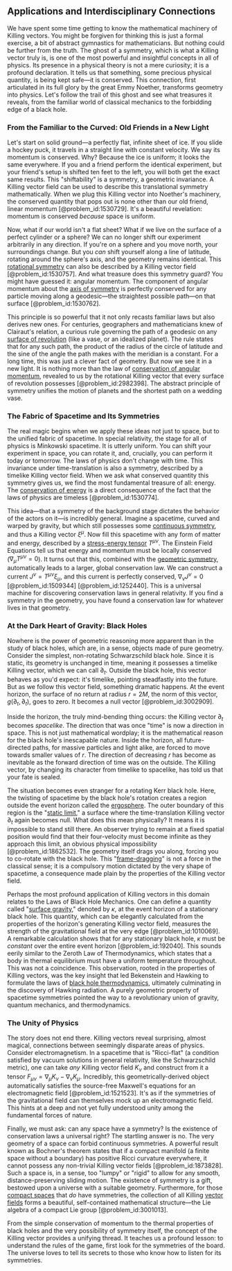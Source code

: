 ## Applications and Interdisciplinary Connections

We have spent some time getting to know the mathematical machinery of Killing vectors. You might be forgiven for thinking this is just a formal exercise, a bit of abstract gymnastics for mathematicians. But nothing could be further from the truth. The ghost of a symmetry, which is what a Killing vector truly is, is one of the most powerful and insightful concepts in all of physics. Its presence in a physical theory is not a mere curiosity; it is a profound declaration. It tells us that something, some precious physical quantity, is being kept safe—it is conserved. This connection, first articulated in its full glory by the great Emmy Noether, transforms geometry into physics. Let's follow the trail of this ghost and see what treasures it reveals, from the familiar world of classical mechanics to the forbidding edge of a black hole.

### From the Familiar to the Curved: Old Friends in a New Light

Let's start on solid ground—a perfectly flat, infinite sheet of ice. If you slide a hockey puck, it travels in a straight line with constant velocity. We say its momentum is conserved. Why? Because the ice is uniform; it looks the same everywhere. If you and a friend perform the identical experiment, but your friend's setup is shifted ten feet to the left, you will both get the exact same results. This "shiftability" is a symmetry, a geometric invariance. A Killing vector field can be used to describe this translational symmetry mathematically. When we plug this Killing vector into Noether's machinery, the conserved quantity that pops out is none other than our old friend, linear momentum [@problem_id:1530729]. It's a beautiful revelation: momentum is conserved *because* space is uniform.

Now, what if our world isn't a flat sheet? What if we live on the surface of a perfect cylinder or a sphere? We can no longer shift our experiment arbitrarily in any direction. If you're on a sphere and you move north, your surroundings change. But you *can* shift yourself along a line of latitude, rotating around the sphere's axis, and the geometry remains identical. This [rotational symmetry](@article_id:136583) can also be described by a Killing vector field [@problem_id:1530757]. And what treasure does this symmetry guard? You might have guessed it: angular momentum. The component of angular momentum about the [axis of symmetry](@article_id:176805) is perfectly conserved for any particle moving along a geodesic—the straightest possible path—on that surface [@problem_id:1530762].

This principle is so powerful that it not only recasts familiar laws but also derives new ones. For centuries, geographers and mathematicians knew of Clairaut's relation, a curious rule governing the path of a geodesic on any [surface of revolution](@article_id:260884) (like a vase, or an idealized planet). The rule states that for any such path, the product of the radius of the circle of latitude and the sine of the angle the path makes with the meridian is a constant. For a long time, this was just a clever fact of geometry. But now we see it in a new light. It is nothing more than the law of [conservation of angular momentum](@article_id:152582), revealed to us by the rotational Killing vector that every surface of revolution possesses [@problem_id:2982398]. The abstract principle of symmetry unifies the motion of planets and the shortest path on a wedding vase.

### The Fabric of Spacetime and Its Symmetries

The real magic begins when we apply these ideas not just to space, but to the unified fabric of spacetime. In special relativity, the stage for all of physics is Minkowski spacetime. It is utterly uniform. You can shift your experiment in space, you can rotate it, and, crucially, you can perform it today or tomorrow. The laws of physics don't change with time. This invariance under time-translation is also a symmetry, described by a timelike Killing vector field. When we ask what conserved quantity this symmetry gives us, we find the most fundamental treasure of all: energy. The [conservation of energy](@article_id:140020) is a direct consequence of the fact that the laws of physics are timeless [@problem_id:1530774].

This idea—that a symmetry of the background stage dictates the behavior of the actors on it—is incredibly general. Imagine a spacetime, curved and warped by gravity, but which still possesses some [continuous symmetry](@article_id:136763), and thus a Killing vector $\xi^\mu$. Now fill this spacetime with any form of matter and energy, described by a [stress-energy tensor](@article_id:146050) $T^{\mu\nu}$. The Einstein Field Equations tell us that energy and momentum must be locally conserved ($\nabla_\mu T^{\mu\nu} = 0$). It turns out that this, combined with the [geometric symmetry](@article_id:188565), automatically leads to a larger, global conservation law. We can construct a current $J^\nu = T^{\mu\nu}\xi_\mu$, and this current is perfectly conserved, $\nabla_\nu J^\nu = 0$ [@problem_id:1509344] [@problem_id:1252440]. This is a universal machine for discovering conservation laws in general relativity. If you find a symmetry in the geometry, you have found a conservation law for whatever lives in that geometry.

### At the Dark Heart of Gravity: Black Holes

Nowhere is the power of geometric reasoning more apparent than in the study of black holes, which are, in a sense, objects made of pure geometry. Consider the simplest, non-rotating Schwarzschild black hole. Since it is static, its geometry is unchanged in time, meaning it possesses a timelike Killing vector, which we can call $\partial_t$. Outside the black hole, this vector behaves as you'd expect: it's timelike, pointing steadfastly into the future. But as we follow this vector field, something dramatic happens. At the event horizon, the surface of no return at radius $r=2M$, the norm of this vector, $g(\partial_t, \partial_t)$, goes to zero. It becomes a null vector [@problem_id:3002909].

Inside the horizon, the truly mind-bending thing occurs: the Killing vector $\partial_t$ becomes *spacelike*. The direction that was once "time" is now a direction in space. This is not just mathematical wordplay; it is the mathematical reason for the black hole's inescapable nature. Inside the horizon, all future-directed paths, for massive particles and light alike, are forced to move towards smaller values of $r$. The direction of decreasing $r$ has become as inevitable as the forward direction of time was on the outside. The Killing vector, by changing its character from timelike to spacelike, has told us that your fate is sealed.

The situation becomes even stranger for a rotating Kerr black hole. Here, the twisting of spacetime by the black hole's rotation creates a region outside the event horizon called the [ergosphere](@article_id:160253). The outer boundary of this region is the "[static limit](@article_id:261986)," a surface where the time-translation Killing vector $\partial_t$ again becomes null. What does this mean physically? It means it is impossible to stand still there. An observer trying to remain at a fixed spatial position would find that their four-velocity must become infinite as they approach this limit, an obvious physical impossibility [@problem_id:1862532]. The geometry itself drags you along, forcing you to co-rotate with the black hole. This "[frame-dragging](@article_id:159698)" is not a force in the classical sense; it is a compulsory motion dictated by the very shape of spacetime, a consequence made plain by the properties of the Killing vector field.

Perhaps the most profound application of Killing vectors in this domain relates to the Laws of Black Hole Mechanics. One can define a quantity called "[surface gravity](@article_id:160071)," denoted by $\kappa$, at the event horizon of a stationary black hole. This quantity, which can be elegantly calculated from the properties of the horizon's generating Killing vector field, measures the strength of the gravitational field at the very edge [@problem_id:1010069]. A remarkable calculation shows that for any stationary black hole, $\kappa$ must be *constant* over the entire event horizon [@problem_id:192040]. This sounds eerily similar to the Zeroth Law of Thermodynamics, which states that a body in thermal equilibrium must have a uniform temperature throughout. This was not a coincidence. This observation, rooted in the properties of Killing vectors, was the key insight that led Bekenstein and Hawking to formulate the laws of [black hole thermodynamics](@article_id:135889), ultimately culminating in the discovery of Hawking radiation. A purely geometric property of spacetime symmetries pointed the way to a revolutionary union of gravity, quantum mechanics, and thermodynamics.

### The Unity of Physics

The story does not end there. Killing vectors reveal surprising, almost magical, connections between seemingly disparate areas of physics. Consider electromagnetism. In a spacetime that is "Ricci-flat" (a condition satisfied by vacuum solutions in general relativity, like the Schwarzschild metric), one can take *any* Killing vector field $K_\nu$ and construct from it a tensor $F_{\mu\nu} = \nabla_\mu K_\nu - \nabla_\nu K_\mu$. Incredibly, this geometrically-derived object automatically satisfies the source-free Maxwell's equations for an electromagnetic field [@problem_id:1521523]. It's as if the symmetries of the gravitational field can themselves mock up an electromagnetic field. This hints at a deep and not yet fully understood unity among the fundamental forces of nature.

Finally, we must ask: can any space have a symmetry? Is the existence of conservation laws a universal right? The startling answer is no. The very geometry of a space can forbid continuous symmetries. A powerful result known as Bochner's theorem states that if a compact manifold (a finite space without a boundary) has positive Ricci curvature everywhere, it cannot possess any non-trivial Killing vector fields [@problem_id:1873828]. Such a space is, in a sense, too "lumpy" or "rigid" to allow for any smooth, distance-preserving sliding motion. The existence of symmetry is a gift, bestowed upon a universe with a suitable geometry. Furthermore, for those [compact spaces](@article_id:154579) that *do* have symmetries, the collection of all Killing [vector fields](@article_id:160890) forms a beautiful, self-contained mathematical structure—the Lie algebra of a compact Lie group [@problem_id:3001013].

From the simple conservation of momentum to the thermal properties of black holes and the very possibility of symmetry itself, the concept of the Killing vector provides a unifying thread. It teaches us a profound lesson: to understand the rules of the game, first look for the symmetries of the board. The universe loves to tell its secrets to those who know how to listen for its symmetries.